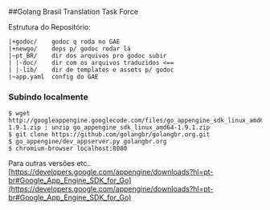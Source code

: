 ##Golang Brasil Translation Task Force

Estrutura do Repositório:
```
|+godoc/    godoc q roda no GAE
|+newgo/    deps p/ godoc rodar lá
|~pt_BR/    dir dos arquivos pro godoc subir
| |-doc/    dir com os arquivos traduzidos <==
| |-lib/    dir de templates e assets p/ godoc
|~app.yaml  config do GAE
```

### Subindo localmente

```
$ wget http://googleappengine.googlecode.com/files/go_appengine_sdk_linux_amd64-1.9.1.zip ; unzip go_appengine_sdk_linux_amd64-1.9.1.zip
$ git clone https://github.com/golangbr/golangbr.org.git
$ go_appengine/dev_appserver.py golangbr.org
$ chromium-browser localhost:8080
```
Para outras versões etc..
[https://developers.google.com/appengine/downloads?hl=pt-br#Google_App_Engine_SDK_for_Go](https://developers.google.com/appengine/downloads?hl=pt-br#Google_App_Engine_SDK_for_Go)
